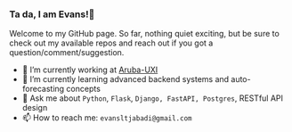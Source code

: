 ### Ta da, I am Evans!👋

Welcome to my GitHub page. So far, nothing quiet exciting, but be sure to check out my available repos and reach out if you got a question/comment/suggestion.

- 🔭 I’m currently working at [Aruba-UXI](https://capenetworks.com/)
- 🌱 I’m currently learning advanced backend systems and auto-forecasting concepts
- 💬 Ask me about `Python`, `Flask`, `Django, FastAPI, Postgres`, RESTful API design
- 📫 How to reach me: `evansltjabadi@gmail.com`
